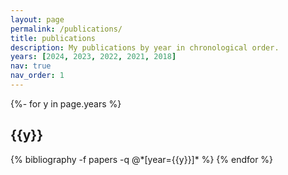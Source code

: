 ```yaml
---
layout: page
permalink: /publications/
title: publications
description: My publications by year in chronological order.
years: [2024, 2023, 2022, 2021, 2018]
nav: true
nav_order: 1
---
```

<!-- _pages/publications.md -->
<div class="publications">

{%- for y in page.years %}
  <h2 class="year">{{y}}</h2>
  {% bibliography -f papers -q @*[year={{y}}]* %}
{% endfor %}

</div>
